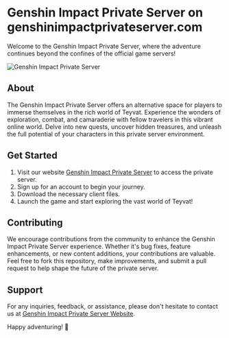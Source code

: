 # Genshin Impact Private Server on genshinimpactprivateserver.com

Welcome to the Genshin Impact Private Server, where the adventure continues beyond the confines of the official game servers!

![Genshin Impact Private Server](https://i.imgur.com/X0q87Kq.png)

## About
The Genshin Impact Private Server offers an alternative space for players to immerse themselves in the rich world of Teyvat. Experience the wonders of exploration, combat, and camaraderie with fellow travelers in this vibrant online world. Delve into new quests, uncover hidden treasures, and unleash the full potential of your characters in this private server environment.

## Get Started
1. Visit our website [Genshin Impact Private Server](https://genshinimpactprivateserver.com) to access the private server.
2. Sign up for an account to begin your journey.
3. Download the necessary client files.
4. Launch the game and start exploring the vast world of Teyvat!

## Contributing
We encourage contributions from the community to enhance the Genshin Impact Private Server experience. Whether it's bug fixes, feature enhancements, or new content additions, your contributions are valuable. Feel free to fork this repository, make improvements, and submit a pull request to help shape the future of the private server.

## Support
For any inquiries, feedback, or assistance, please don't hesitate to contact us at [Genshin Impact Private Server Website](https://genshinimpactprivateserver.com).

Happy adventuring! 🌟

